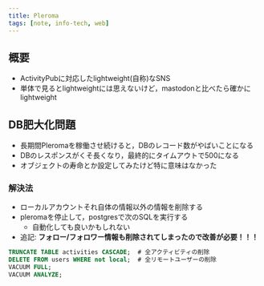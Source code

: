 ```yaml
---
title: Pleroma
tags: [note, info-tech, web]
---
```


## 概要
- ActivityPubに対応したlightweight(自称)なSNS
- 単体で見るとlightweightには思えないけど，mastodonと比べたら確かにlightweight

## DB肥大化問題
- 長期間Pleromaを稼働させ続けると，DBのレコード数がやばいことになる
- DBのレスポンスがくそ長くなり，最終的にタイムアウトで500になる
- オブジェクトの寿命とか設定してみたけど特に意味はなかった

### 解決法
- ローカルアカウントそれ自体の情報以外の情報を削除する
- pleromaを停止して，postgresで次のSQLを実行する
	- 自動化しても良いかもしれない
- 追記: **フォロー/フォロワー情報も削除されてしまったので改善が必要！！！**
```SQL
TRUNCATE TABLE activities CASCADE;  # 全アクティビティの削除
DELETE FROM users WHERE not local;  # 全リモートユーザーの削除
VACUUM FULL;
VACUUM ANALYZE;
```